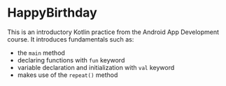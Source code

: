 # HappyBirthday
This is an introductory Kotlin practice from the Android App Development course. It introduces fundamentals such as:
* the `main` method
* declaring functions with `fun` keyword
* variable declaration and initialization with `val` keyword
* makes use of the `repeat()` method
